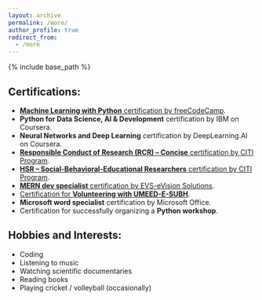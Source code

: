 ```yaml
---
layout: archive
permalink: /more/
author_profile: true
redirect_from:
  - /more
---
```


{% include base_path %}

## Certifications:

- [**Machine Learning with Python** certification by freeCodeCamp](https://freecodecamp.org/certification/fcc67cd55f9-c36a-4a22-8abf-c691d82cc511/machine-learning-with-python-v7).
- **Python for Data Science, AI & Development** certification by IBM on Coursera.   
- **Neural Networks and Deep Learning** certification by DeepLearning.AI on Coursera.
- [**Responsible Conduct of Research (RCR) – Concise** certification by CITI Program](https://www.citiprogram.org/verify/?wb6c213f9-d3bb-4ae6-a0e0-3641674abc68-71594743).
- [**HSR – Social-Behavioral-Educational Researchers** certification by CITI Program](https://www.citiprogram.org/verify/?w68492d72-519b-4e0b-bd8a-6bfbf94be0ad-71594790).
- [**MERN dev specialist** certification by EVS-eVision Solutions](https://drive.google.com/file/d/1Vq_yaPOXdfCmPjcW1wjV79CW_KK2tBBV/view?usp=sharing).
- [Certification for **Volunteering with UMEED-E-SUBH**](https://drive.google.com/file/d/1NYcA-aowOeHe32njHK3TpKrUucUHjtcd/view?usp=sharing).
- **Microsoft word specialist** certification by Microsoft Office.  
- Certification for successfully organizing a **Python workshop**.  

## Hobbies and Interests:

- Coding
- Listening to music
- Watching scientific documentaries
- Reading books
- Playing cricket / volleyball (occasionally)
